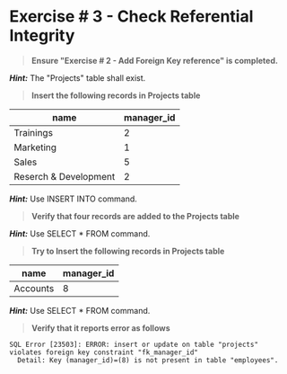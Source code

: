 # Exercise # 3 - Check Referential Integrity

> **Ensure "Exercise # 2 - Add Foreign Key reference" is completed.**

***Hint:*** The "Projects" table shall exist.

> **Insert the following records in Projects table**

|name|manager_id|
|---|---|
|Trainings|2|
|Marketing|1|
|Sales|5|
|Reserch & Development|2|

***Hint:*** Use INSERT INTO command.

> **Verify that four records are added to the Projects table**

***Hint:*** Use SELECT * FROM command.

> **Try to Insert the following records in Projects table**

|name|manager_id|
|---|---|
|Accounts|8|

***Hint:*** Use SELECT * FROM command.

> **Verify that it reports error as follows**

```
SQL Error [23503]: ERROR: insert or update on table "projects" violates foreign key constraint "fk_manager_id"
  Detail: Key (manager_id)=(8) is not present in table "employees".
```